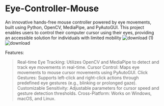 # Eye-Controller-Mouse
An innovative hands-free mouse controller powered by eye movements, built using Python, OpenCV, MediaPipe, and PyAutoGUI. This project enables users to control their computer cursor using their eyes, providing an accessible solution for individuals with limited mobility
![download (1)](https://github.com/user-attachments/assets/f837b5d9-2483-48dc-af14-7f421a4918a8)                                                           ![download](https://github.com/user-attachments/assets/d93bd69b-209c-4682-99f5-157db204a5bb)


Features:

   >Real-time Eye Tracking: Utilizes OpenCV and MediaPipe to detect and track eye movements in real-time.
   >Cursor Control: Maps eye movements to mouse cursor movements using PyAutoGUI.
   >Click Gestures: Supports left-click and right-click actions through predefined eye gestures (e.g., blinking or prolonged gaze).
   >Customizable Sensitivity: Adjustable parameters for cursor speed and gesture detection thresholds.
   >Cross-Platform: Works on Windows, macOS, and Linux.
